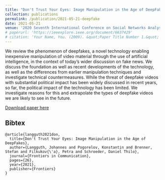 ```yaml
---
title: "Don't Trust Your Eyes: Image Manipulation in the Age of DeepFakes"
collection: publications
permalink: /publication/2021-05-21-deepfake
date: 2021-05-21
venue: '2020 Seventh International Conference on Social Networks Analysis, Management and Security (SNAMS)'
# paperurl: 'https://ieeexplore.ieee.org/document/6637429'
# citation: 'Your Name, You. (2009). &quot;Paper Title Number 1.&quot; <i>Journal 1</i>. 1(1).'
---
```

We review the phenomenon of deepfakes, a novel technology enabling inexpensive manipulation of video material through the use of artificial intelligence, in the context of today’s wider discussion on fake news. We discuss the foundation as well as recent developments of the technology, as well as the differences from earlier manipulation techniques and investigate technical countermeasures. While the threat of deepfake videos with substantial political impact has been widely discussed in recent years, so far, the political impact of the technology has been limited. We investigate reasons for this and extrapolate the types of deepfake videos we are likely to see in the future.

[Download paper here](https://www.researchgate.net/publication/351843830_Don't_Trust_Your_Eyes_Image_Manipulation_in_the_Age_of_DeepFakes)

## Bibtex

```
@article{langguth2021don,
  title={Don't Trust Your Eyes: Image Manipulation in the Age of DeepFakes},
  author={Langguth, Johannes and Pogorelov, Konstantin and Brenner, Stefan and Filkukov{\'a}, Petra and Schroeder, Daniel Thilo},
  journal={Frontiers in Communication},
  pages={26},
  year={2021},
  publisher={Frontiers}
}
```